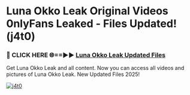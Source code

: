 # Luna Okko Leak Original Videos 0nlyFans Leaked - Files Updated! (j4t0)

<h3>🔴 CLICK HERE 🌐==►► <a href="https://tinyurl.com/4seja8ks" rel="nofollow">Luna Okko Leak Updated Files</a></h3>

Get Luna Okko Leak and all content. Now you can access all videos and pictures of Luna Okko Leak. New Updated Files 2025!

[![j4t0](https://i.imgur.com/EWjZXRe.gif)](https://tinyurl.com/4seja8ks)
